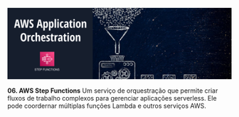 
![stepFunctions](../images/services/stepFunctions.png)

**06. AWS Step Functions** 
Um serviço de orquestração que permite criar fluxos de trabalho complexos para gerenciar aplicações serverless. Ele pode coordernar múltiplas funções Lambda e outros serviços AWS.

